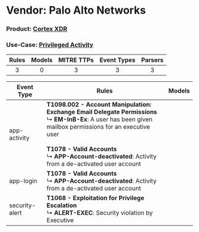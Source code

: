 Vendor: Palo Alto Networks
==========================
### Product: [Cortex XDR](../ds_palo_alto_networks_cortex_xdr.md)
### Use-Case: [Privileged Activity](../../../../UseCases/uc_privileged_activity.md)

| Rules | Models | MITRE TTPs | Event Types | Parsers |
|:-----:|:------:|:----------:|:-----------:|:-------:|
|   3   |   0    |     3      |      3      |    3    |

| Event Type     | Rules                                                                                                                                                                                                                                                                                     | Models |
| -------------- | ----------------------------------------------------------------------------------------------------------------------------------------------------------------------------------------------------------------------------------------------------------------------------------------- | ------ |
| app-activity   | <b>T1098.002 - Account Manipulation: Exchange Email Delegate Permissions</b><br> ↳ <b>EM-InB-Ex</b>: A user has been given mailbox permissions for an executive user<br><br><b>T1078 - Valid Accounts</b><br> ↳ <b>APP-Account-deactivated</b>: Activity from a de-activated user account |        |
| app-login      | <b>T1078 - Valid Accounts</b><br> ↳ <b>APP-Account-deactivated</b>: Activity from a de-activated user account                                                                                                                                                                             |        |
| security-alert | <b>T1068 - Exploitation for Privilege Escalation</b><br> ↳ <b>ALERT-EXEC</b>: Security violation by Executive                                                                                                                                                                             |        |
